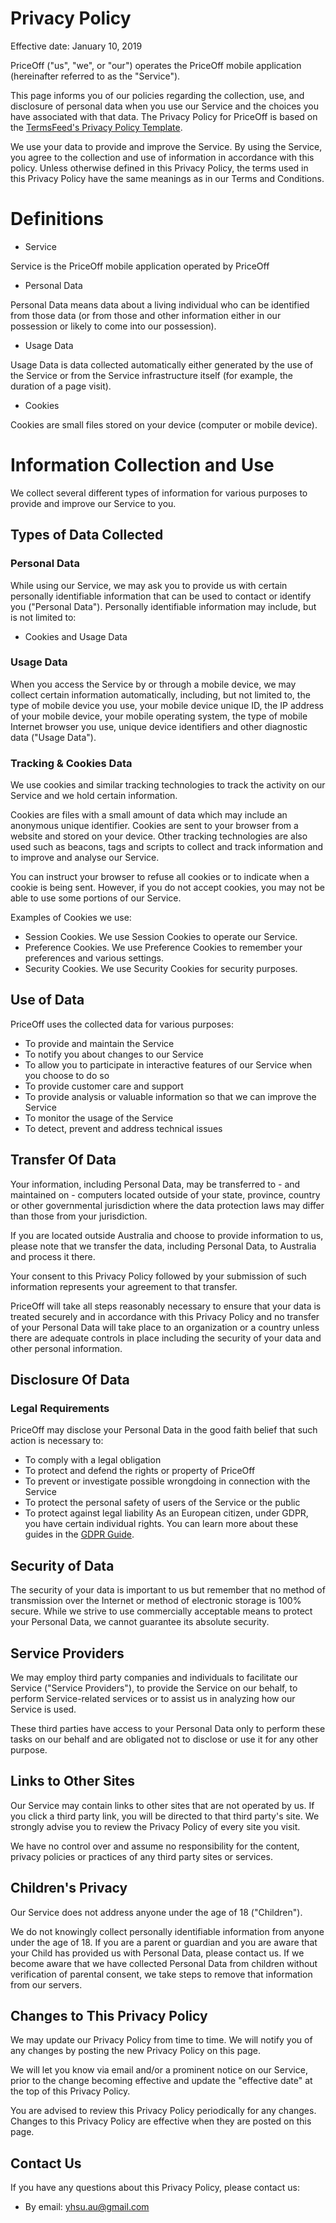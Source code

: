 # Privacy Policy
Effective date: January 10, 2019

PriceOff ("us", "we", or "our") operates the PriceOff mobile application (hereinafter referred to as the "Service").

This page informs you of our policies regarding the collection, use, and disclosure of personal data when you use our Service and the choices you have associated with that data. The Privacy Policy for PriceOff is based on the [TermsFeed's Privacy Policy Template](https://termsfeed.com/blog/sample-privacy-policy-template/).

We use your data to provide and improve the Service. By using the Service, you agree to the collection and use of information in accordance with this policy. Unless otherwise defined in this Privacy Policy, the terms used in this Privacy Policy have the same meanings as in our Terms and Conditions.

# Definitions
- Service

Service is the PriceOff mobile application operated by PriceOff

- Personal Data

Personal Data means data about a living individual who can be identified from those data (or from those and other information either in our possession or likely to come into our possession).

- Usage Data

Usage Data is data collected automatically either generated by the use of the Service or from the Service infrastructure itself (for example, the duration of a page visit).

- Cookies

Cookies are small files stored on your device (computer or mobile device).

# Information Collection and Use
We collect several different types of information for various purposes to provide and improve our Service to you.

## Types of Data Collected

### Personal Data
While using our Service, we may ask you to provide us with certain personally identifiable information that can be used to contact or identify you ("Personal Data"). Personally identifiable information may include, but is not limited to:

- Cookies and Usage Data

### Usage Data
When you access the Service by or through a mobile device, we may collect certain information automatically, including, but not limited to, the type of mobile device you use, your mobile device unique ID, the IP address of your mobile device, your mobile operating system, the type of mobile Internet browser you use, unique device identifiers and other diagnostic data ("Usage Data").

### Tracking & Cookies Data
We use cookies and similar tracking technologies to track the activity on our Service and we hold certain information.

Cookies are files with a small amount of data which may include an anonymous unique identifier. Cookies are sent to your browser from a website and stored on your device. Other tracking technologies are also used such as beacons, tags and scripts to collect and track information and to improve and analyse our Service.

You can instruct your browser to refuse all cookies or to indicate when a cookie is being sent. However, if you do not accept cookies, you may not be able to use some portions of our Service.

Examples of Cookies we use:

- Session Cookies. We use Session Cookies to operate our Service.
- Preference Cookies. We use Preference Cookies to remember your preferences and various settings.
- Security Cookies. We use Security Cookies for security purposes.

## Use of Data
PriceOff uses the collected data for various purposes:

- To provide and maintain the Service
- To notify you about changes to our Service
- To allow you to participate in interactive features of our Service when you choose to do so
- To provide customer care and support
- To provide analysis or valuable information so that we can improve the Service
- To monitor the usage of the Service
- To detect, prevent and address technical issues

## Transfer Of Data
Your information, including Personal Data, may be transferred to - and maintained on - computers located outside of your state, province, country or other governmental jurisdiction where the data protection laws may differ than those from your jurisdiction.

If you are located outside Australia and choose to provide information to us, please note that we transfer the data, including Personal Data, to Australia and process it there.

Your consent to this Privacy Policy followed by your submission of such information represents your agreement to that transfer.

PriceOff will take all steps reasonably necessary to ensure that your data is treated securely and in accordance with this Privacy Policy and no transfer of your Personal Data will take place to an organization or a country unless there are adequate controls in place including the security of your data and other personal information.

## Disclosure Of Data
### Legal Requirements
PriceOff may disclose your Personal Data in the good faith belief that such action is necessary to:

- To comply with a legal obligation
- To protect and defend the rights or property of PriceOff
- To prevent or investigate possible wrongdoing in connection with the Service
- To protect the personal safety of users of the Service or the public
- To protect against legal liability
As an European citizen, under GDPR, you have certain individual rights. You can learn more about these guides in the [GDPR Guide](https://termsfeed.com/blog/gdpr/#Individual_Rights_Under_the_GDPR).

## Security of Data
The security of your data is important to us but remember that no method of transmission over the Internet or method of electronic storage is 100% secure. While we strive to use commercially acceptable means to protect your Personal Data, we cannot guarantee its absolute security.

## Service Providers
We may employ third party companies and individuals to facilitate our Service ("Service Providers"), to provide the Service on our behalf, to perform Service-related services or to assist us in analyzing how our Service is used.

These third parties have access to your Personal Data only to perform these tasks on our behalf and are obligated not to disclose or use it for any other purpose.

## Links to Other Sites
Our Service may contain links to other sites that are not operated by us. If you click a third party link, you will be directed to that third party's site. We strongly advise you to review the Privacy Policy of every site you visit.

We have no control over and assume no responsibility for the content, privacy policies or practices of any third party sites or services.

## Children's Privacy
Our Service does not address anyone under the age of 18 ("Children").

We do not knowingly collect personally identifiable information from anyone under the age of 18. If you are a parent or guardian and you are aware that your Child has provided us with Personal Data, please contact us. If we become aware that we have collected Personal Data from children without verification of parental consent, we take steps to remove that information from our servers.

## Changes to This Privacy Policy
We may update our Privacy Policy from time to time. We will notify you of any changes by posting the new Privacy Policy on this page.

We will let you know via email and/or a prominent notice on our Service, prior to the change becoming effective and update the "effective date" at the top of this Privacy Policy.

You are advised to review this Privacy Policy periodically for any changes. Changes to this Privacy Policy are effective when they are posted on this page.

## Contact Us
If you have any questions about this Privacy Policy, please contact us:

- By email: yhsu.au@gmail.com